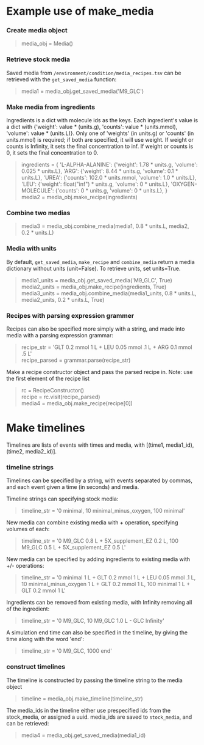 # Example use of make_media

### Create media object
> media_obj = Media()

### Retrieve stock media
Saved media from ```/environment/condition/media_recipes.tsv``` can be retrieved with the ```get_saved_media``` function:
> media1 = media_obj.get_saved_media('M9_GLC')

### Make media from ingredients
Ingredients is a dict with molecule ids as the keys.
Each ingredient's value is a dict with {'weight': value * (units.g), 'counts': value * (units.mmol), 'volume': value *  (units.L)}.
Only one of 'weights' (in units.g) or 'counts' (in units.mmol) is required; if both are specified, it will use weight.
If weight or counts is Infinity, it sets the final concentration to inf.
If weight or counts is 0, it sets the final concentration to 0.

> ingredients = {
	'L-ALPHA-ALANINE': {'weight': 1.78 * units.g, 'volume': 0.025 * units.L},
	'ARG': {'weight': 8.44 * units.g, 'volume': 0.1 * units.L},
	'UREA': {'counts': 102.0 * units.mmol, 'volume': 1.0 * units.L},
	'LEU': {'weight': float("inf") * units.g, 'volume': 0 * units.L},
	'OXYGEN-MOLECULE': {'counts': 0 * units.g, 'volume': 0 * units.L},
    }  
> media2 = media_obj.make_recipe(ingredients)

### Combine two medias
> media3 = media_obj.combine_media(media1, 0.8 * units.L, media2, 0.2 * units.L)

### Media with units
By default, ```get_saved_media```, ```make_recipe``` and ```combine_media``` return a media dictionary without units (unit=False).
To retrieve units, set units=True. 
> media1_units = media_obj.get_saved_media('M9_GLC', True)  
> media2_units = media_obj.make_recipe(ingredients, True)  
> media3_units = media_obj.combine_media(media1_units, 0.8 * units.L, media2_units, 0.2 * units.L, True)  

### Recipes with parsing expression grammer
Recipes can also be specified more simply with a string, and made into media with a parsing expression grammar:
> recipe_str = 'GLT 0.2 mmol 1 L + LEU 0.05 mmol .1 L + ARG 0.1 mmol .5 L'  
> recipe_parsed = grammar.parse(recipe_str)  

Make a recipe constructor object and pass the parsed recipe in. Note: use the first element of the recipe list
> rc = RecipeConstructor()  
> recipe = rc.visit(recipe_parsed)  
> media4 = media_obj.make_recipe(recipe[0])  


# Make timelines
Timelines are lists of events with times and media, with [(time1, media1_id), (time2, media2_id)].

### timeline strings
Timelines can be specified by a string, with events separated by commas, and each event given a time (in seconds) and media.

Timeline strings can specifying stock media:
> timeline_str = '0 minimal, 10 minimal_minus_oxygen, 100 minimal'

New media can combine existing media with + operation, specifying volumes of each:
> timeline_str = '0 M9_GLC 0.8 L + 5X_supplement_EZ 0.2 L, 100 M9_GLC 0.5 L + 5X_supplement_EZ 0.5 L'

New media can be specified by adding ingredients to existing media with +/- operations:
> timeline_str = '0 minimal 1 L + GLT 0.2 mmol 1 L + LEU 0.05 mmol .1 L, 10 minimal_minus_oxygen 1 L + GLT 0.2 mmol 1 L, 100 minimal 1 L + GLT 0.2 mmol 1 L' 

Ingredients can be removed from existing media, with Infinity removing all of the ingredient:
> timeline_str = '0 M9_GLC, 10 M9_GLC 1.0 L - GLC Infinity'

A simulation end time can also be specified in the timeline, by giving the time along with the word 'end':
> timeline_str = '0 M9_GLC, 1000 end'

### construct timelines
The timeline is constructed by passing the timeline string to the media object
> timeline = media_obj.make_timeline(timeline_str)

The media_ids in the timeline either use prespecified ids from the stock_media, or assigned a uuid. 
media_ids are saved to ```stock_media```, and can be retrieved:
> media4 = media_obj.get_saved_media(media1_id)